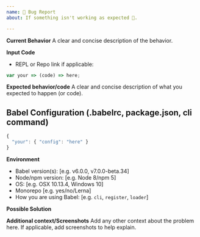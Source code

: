 ```yaml
---
name: 🐛 Bug Report
about: If something isn't working as expected 🤔.

---
```


**Current Behavior**
A clear and concise description of the behavior.

**Input Code**
- REPL or Repo link if applicable:

```js
var your => (code) => here;
```
**Expected behavior/code**
A clear and concise description of what you expected to happen (or code).

## Babel Configuration (.babelrc, package.json, cli command)

```js
{
  "your": { "config": "here" }
}
```

**Environment**
- Babel version(s): [e.g. v6.0.0, v7.0.0-beta.34]
- Node/npm version: [e.g. Node 8/npm 5]
- OS: [e.g. OSX 10.13.4, Windows 10]
- Monorepo [e.g. yes/no/Lerna]
- How you are using Babel: [e.g. `cli`, `register`, `loader`]

**Possible Solution**
<!--- Only if you have suggestions on a fix/reason for the bug -->

**Additional context/Screenshots**
Add any other context about the problem here. If applicable, add screenshots to help explain.
